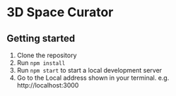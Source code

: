 # 3D Space Curator

## Getting started

1. Clone the repository
2. Run `npm install`
3. Run `npm start` to start a local development server
4. Go to the Local address shown in your terminal. e.g. http://localhost:3000
